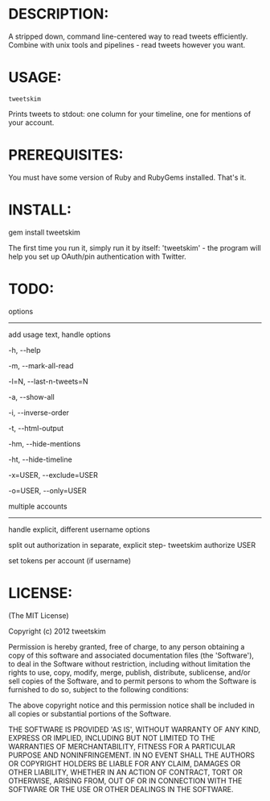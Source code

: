 
DESCRIPTION:
===========

A stripped down, command line-centered way to read tweets
efficiently. Combine with unix tools and pipelines - read tweets
however you want.


USAGE:
======

`tweetskim`

Prints tweets to stdout: one column for your timeline, one for
mentions of your account.


PREREQUISITES:
==============

You must have some version of Ruby and RubyGems installed. That's it.


INSTALL:
========

gem install tweetskim

The first time you run it, simply run it by itself: 'tweetskim' - the
program will help you set up OAuth/pin authentication with Twitter.


TODO:
=====


options
*******

add usage text, handle options

-h, --help

-m, --mark-all-read

-l=N, --last-n-tweets=N

-a, --show-all

-i, --inverse-order

-t, --html-output

-hm, --hide-mentions

-ht, --hide-timeline

-x=USER, --exclude=USER

-o=USER, --only=USER


multiple accounts
*****************
handle explicit, different username options

split out authorization in separate, explicit step- tweetskim authorize USER

set tokens per account (if username)


LICENSE:
========

(The MIT License)

Copyright (c) 2012 tweetskim

Permission is hereby granted, free of charge, to any person obtaining
a copy of this software and associated documentation files (the
'Software'), to deal in the Software without restriction, including
without limitation the rights to use, copy, modify, merge, publish,
distribute, sublicense, and/or sell copies of the Software, and to
permit persons to whom the Software is furnished to do so, subject to
the following conditions:

The above copyright notice and this permission notice shall be
included in all copies or substantial portions of the Software.

THE SOFTWARE IS PROVIDED 'AS IS', WITHOUT WARRANTY OF ANY KIND,
EXPRESS OR IMPLIED, INCLUDING BUT NOT LIMITED TO THE WARRANTIES OF
MERCHANTABILITY, FITNESS FOR A PARTICULAR PURPOSE AND NONINFRINGEMENT.
IN NO EVENT SHALL THE AUTHORS OR COPYRIGHT HOLDERS BE LIABLE FOR ANY
CLAIM, DAMAGES OR OTHER LIABILITY, WHETHER IN AN ACTION OF CONTRACT,
TORT OR OTHERWISE, ARISING FROM, OUT OF OR IN CONNECTION WITH THE
SOFTWARE OR THE USE OR OTHER DEALINGS IN THE SOFTWARE.
